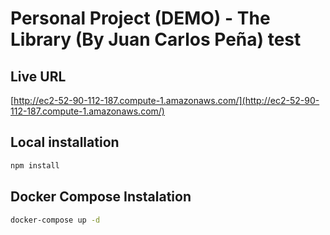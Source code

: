 # Personal Project (DEMO) - The Library (By Juan Carlos Peña) test
## Live URL
[http://ec2-52-90-112-187.compute-1.amazonaws.com/](http://ec2-52-90-112-187.compute-1.amazonaws.com/)

## Local installation
```bash
npm install
```

## Docker Compose Instalation

```bash
docker-compose up -d
```
